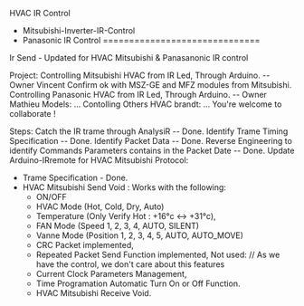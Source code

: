 HVAC IR Control
 - Mitsubishi-Inverter-IR-Control
 - Panasonic IR Control
==============================

Ir Send - Updated for HVAC Mitsubishi & Panasanonic IR control

Project:
Controlling Mitsubishi HVAC from IR Led, Through Arduino. -- Owner Vincent
    Confirm ok with MSZ-GE and MFZ modules from Mitsubishi.
Controlling Panasonic HVAC from IR Led, Through Arduino. -- Owner Mathieu
    Models: ...
Contolling Others HVAC brandt: ... You're welcome to collaborate !

Steps:
Catch the IR trame through AnalysiR -- Done.
Identify Trame Timing Specification -- Done.
Identify Packet Data -- Done.
Reverse Engineering to identify Commands Parameters contains in the Packet Date -- Done.
Update Arduino-IRremote for HVAC Mitsubishi Protocol:
  - Trame Specification - Done.
  - HVAC Mitsubishi Send Void : Works with the following:
      - ON/OFF
      - HVAC Mode (Hot, Cold, Dry, Auto)
      - Temperature (Only Verify Hot : +16°c <-> +31°c),
      - FAN Mode (Speed 1, 2, 3, 4, AUTO, SILENT)
      - Vanne Mode (Position 1, 2, 3, 4, 5, AUTO, AUTO_MOVE)
      - CRC Packet implemented,
      - Repeated Packet Send Function implemented,
    Not used: // As we have the control, we don't care about this features
      - Current Clock Parameters Management, 
      - Time Programation Automatic Turn On or Off Function.
      - HVAC Mitsubishi Receive Void.
  
